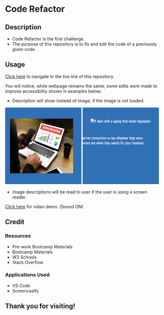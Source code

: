 # Code Refactor

## Description

- Code Refactor is the first challenge.
- The purpose of this repository is to fix and edit the code of a previously given code.

## Usage

[Click here](https://hbarry89.github.io/Code-Refactor/) to navigate to the live link of this repository.

You will notice, while webpage remains the same, some edits were made to improve accessibility shown in examples below:

- Description will show instead of image, if the image is not loaded.

<img src="Demo-Files/laptop-image.png" width="250" height="250">   <img src="Demo-Files/laptop-image-description.png" width="250" height="250">

- Image descriptions will be read to user if the user is using a screen reader.

[Click here](https://drive.google.com/file/d/1v8nUMlH2F4aRoG7bVGSmTkvPesiRivku/view) for video demo. (Sound ON)

## Credit
### Resources
- Pre-work Bootcamp Materials
- Bootcamp Materials
- W3 Schools
- Stack Overflow

### Applications Used
- VS Code
- Screencasify

## Thank you for visiting!